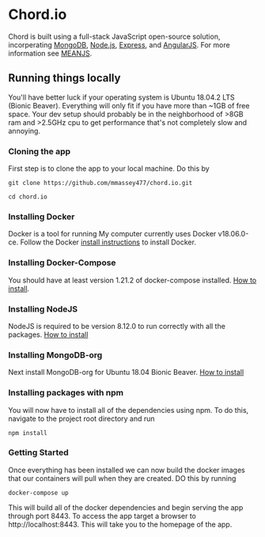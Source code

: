 # Chord.io

Chord is built using a full-stack JavaScript open-source solution, incorperating [MongoDB](http://www.mongodb.org/), [Node.js](http://www.nodejs.org/), [Express](http://expressjs.com/), and [AngularJS](http://angularjs.org/). For more information see [MEANJS](https://github.com/meanjs/mean).

## Running things locally
You'll have better luck if your operating system is Ubuntu 18.04.2 LTS (Bionic Beaver). Everything will only fit if you have more than ~1GB of free space. Your dev setup should probably be in the neighborhood of >8GB ram and >2.5GHz cpu to get performance that's not completely slow and annoying.

### Cloning the app
First step is to clone the app to your local machine. Do this by

```
git clone https://github.com/mmassey477/chord.io.git

cd chord.io
```

### Installing Docker
Docker is a tool for running My computer currently uses Docker v18.06.0-ce. Follow the Docker [install instructions](https://docs.docker.com/engine/installation/linux/ubuntu/#install-from-a-package) to install Docker.

### Installing Docker-Compose
You should have at least version 1.21.2 of docker-compose installed. [How to install](https://docs.docker.com/compose/install/#install-as-a-container).

### Installing NodeJS
NodeJS is required to be version 8.12.0 to run correctly with all the packages. [How to install](https://nodejs.org/en/)

### Installing MongoDB-org
Next install MongoDB-org for Ubuntu 18.04 Bionic Beaver. [How to install](https://docs.mongodb.com/manual/tutorial/install-mongodb-on-debian/)

### Installing packages with npm
You will now have to install all of the dependencies using npm. To do this, navigate to the project root directory and run

```
npm install
```
### Getting Started
Once everything has been installed we can now build the docker images that our containers will pull when they are created. DO this by running 

```
docker-compose up
```
This will build all of the docker dependencies and begin serving the app through port 8443. To access the app target a browser to http://localhost:8443. This will take you to the homepage of the app.
